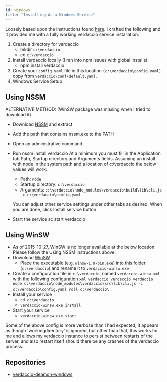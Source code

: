 ```yaml
---
id: windows
title: "Installing As a Windows Service"
---
```


Loosely based upon the instructions found [here](http://asysadmin.tumblr.com/post/32941224574/running-nginx-on-windows-as-a-service). I crafted the following and it provided me with a fully working verdaccio service installation:

1. Create a directory for verdaccio
    * mkdir `c:\verdaccio`
    * cd `c:\verdaccio`
2. Install verdaccio locally (I ran into npm issues with global installs)
    * npm install verdaccio
3. Create your `config.yaml` file in this location `(c:\verdaccio\config.yaml)` copy from `verdaccio\conf\default.yaml`.
4. Windows Service Setup

## Using NSSM

ALTERNATIVE METHOD: (WinSW package was missing when I tried to download it)

* Download [NSSM](https://www.nssm.cc/download/) and extract

* Add the path that contains nssm.exe to the PATH

* Open an administrative command

* Run nssm install verdaccio At a minimum you must fill in the Application tab Path,
Startup directory and Arguments fields. Assuming an install with node in the system path and a
location of c:\verdaccio the below values will work:
    * Path: `node`
    * Startup directory: `c:\verdaccio`
    * Arguments: `c:\verdaccio\node_modules\verdaccio\build\lib\cli.js -c c:\verdaccio\config.yaml`

    You can adjust other service settings under other tabs as desired. When you are done, click Install service button

 * Start the service sc start verdaccio

## Using WinSW

* As of 2015-10-27, WinSW is no longer available at the below location. Please follow the Using NSSM instructions above.
* Download [WinSW](http://repo.jenkins-ci.org/releases/com/sun/winsw/winsw/)
    * Place the executable (e.g. `winsw-1.9-bin.exe`) into this folder (`c:\verdaccio`) and rename it to `verdaccio-winsw.exe`
* Create a configuration file in `c:\verdaccio`, named `verdaccio-winsw.xml`
with the following configuration `xml verdaccio verdaccio verdaccio node c:\verdaccio\node_modules\verdaccio\src\lib\cli.js -c c:\verdaccio\config.yaml roll c:\verdaccio\ `.
* Install your service
    * `cd c:\verdaccio`
    * `verdaccio-winsw.exe install`
* Start your service
    * `verdaccio-winsw.exe start`

Some of the above config is more verbose than I had expected, it appears as though 'workingdirectory'
is ignored, but other than that, this works for me and allows my verdaccio instance to
persist between restarts of the server, and also restart itself should there be any crashes of the verdaccio process.


## Repositories

* [verdaccio-deamon-windows](https://github.com/davidenke/verdaccio-deamon-windows)
